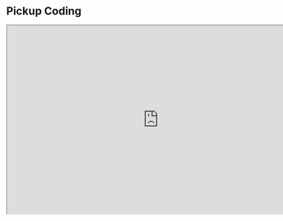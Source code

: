 # Pickup Coding

<p><iframe title="YouTube video player" src="https://www.youtube.com/embed/KrvLoxVGGNM?si=fnfkxunb9JJ9qNZZ" width="800" height="500" allowfullscreen="allowfullscreen" allow="accelerometer; autoplay; clipboard-write; encrypted-media; gyroscope; picture-in-picture; web-share"></iframe></p>